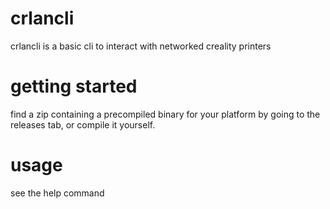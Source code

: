 # crlancli
crlancli is a basic cli to interact with networked creality printers
# getting started
find a zip containing a precompiled binary for your platform by going to the releases tab, or compile it yourself.
# usage
see the help command
